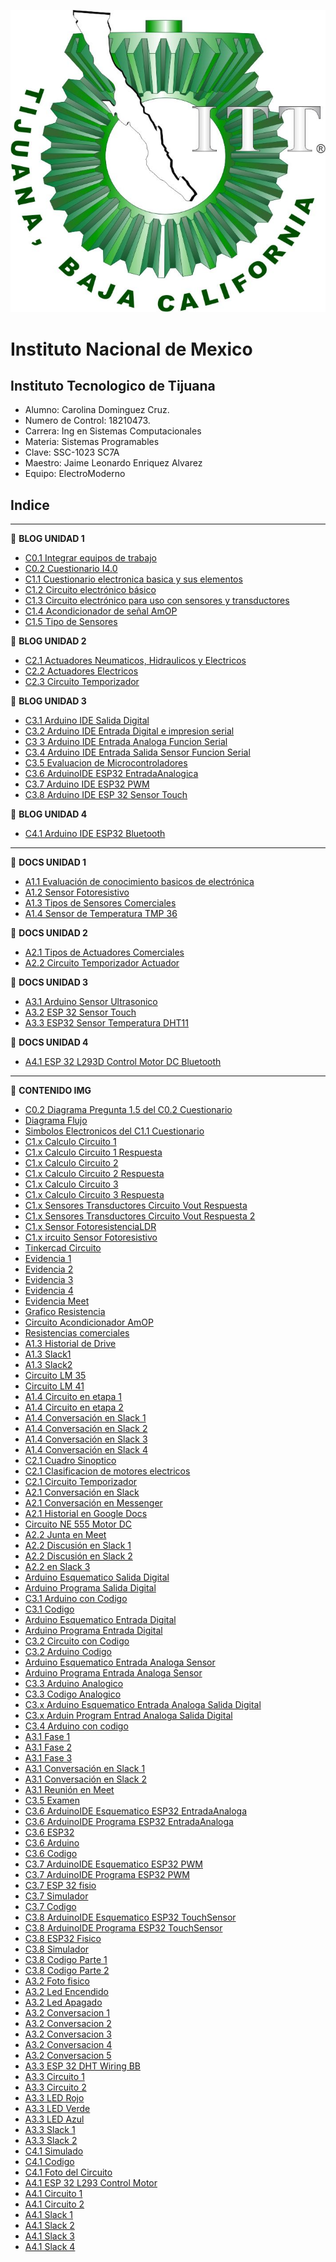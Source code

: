  ![ITT](/Img/itt.jpg)
 
# Instituto Nacional de Mexico
## Instituto Tecnologico de Tijuana
- Alumno: Carolina Dominguez Cruz.
- Numero de Control: 18210473.
- Carrera: Ing en Sistemas Computacionales
- Materia: Sistemas Programables
- Clave: SSC-1023 SC7A
- Maestro: Jaime Leonardo Enriquez Alvarez
- Equipo: ElectroModerno

## Indice
---
:blue_book: **BLOG UNIDAD 1**

- [C0.1 Integrar equipos de trabajo](Blog/C0.1_Integrar_equipos_de_trabajo.md)
- [C0.2 Cuestionario I4.0](Blog/C0.2_Cuestionario_I4.0.md)
- [C1.1 Cuestionario electronica basica y sus elementos](Blog/C1.1_Cuestionario_electrónica_básica_y_sus_elementos.md)
- [C1.2 Circuito electrónico básico](Blog/C1.2_Circuito_electrónico_básico.md)
- [C1.3 Circuito electrónico para uso con sensores y transductores](Blog/C1.3_Circuito_electrónico_para_uso_con_sensores_y_transductores.md)
- [C1.4 Acondicionador de señal AmOP](Blog/C1.4_Acondicionador_de_senal_AmOP.md)
- [C1.5 Tipo de Sensores](Blog/C1.5_Tipos_de_sensores.md)


:blue_book: **BLOG UNIDAD 2**
- [C2.1 Actuadores Neumaticos, Hidraulicos y Electricos](Blog/C2.1_ActuadoresNeumaticosHidraulicos.md)
- [C2.2 Actuadores Electricos](Blog/C2.2_Actuadores_electricos.md)
- [C2.3 Circuito Temporizador](Blog/C2.3_CircuitoTemporizador555.md)

:blue_book: **BLOG UNIDAD 3**

- [C3.1 Arduino IDE Salida Digital](Blog/C3.1_ArduinoIDE_SalidaDigital.md)
- [C3.2 Arduino IDE Entrada Digital e impresion serial](Blog/C3.2_ArduinoIDE_EntradaDigitalImpresionSerial.md)
- [C3 3 Arduino IDE Entrada Analoga Funcion Serial](Blog/C3.3_ArduinoIDE_EntradaAnalogaFuncionSerial.md)
- [C3.4 Arduino IDE Entrada Salida Sensor Funcion Serial](Blog/C3.4_ArduinoIDE_EntradaSalidaSensorFuncionSerial.md)
- [C3.5 Evaluacion de Microcontroladores](Blog/C3.5_EvaluacionMicrocontroladores.md)
- [C3.6 ArduinoIDE ESP32 EntradaAnalogica](Blog/C3.6_ArduinoIDE_ESP32_EntradaAnalogica.md)
- [C3.7 Arduino IDE ESP32 PWM](Blog/C3.7_ArduinoIDE_ESP32_PWM.md)
- [C3.8 Arduino IDE ESP 32 Sensor Touch](Blog/C3.8_ArduinoIDE_ESP32_SensorTouch.md)

:blue_book: **BLOG UNIDAD 4**

- [C4.1 Arduino IDE ESP32 Bluetooth](Blog/C4.1_ArduinoIDE_ESP32_Bluetooth.md)
  
---

:green_book: **DOCS UNIDAD 1**

- [A1.1 Evaluación de conocimiento basicos de electrónica](Docs/A1.1_Evaluación_de_conocimiento_basicos_de_electrónica.md)
- [A1.2 Sensor Fotoresistivo](Docs/A.1.2_Sensor_Fotoresistivo.md)
- [A1.3 Tipos de Sensores Comerciales](Docs/A1.3_Tipos_Sensores_Comerciales.md)
- [A1.4 Sensor de Temperatura TMP 36](Docs/A1.4_Sensor_Temperatura_TMP36.md)

:green_book: **DOCS UNIDAD 2**

- [A2.1 Tipos de Actuadores Comerciales](Docs/A2.1_Tipos_Actuadores_Comerciales.md)
- [A2.2 Circuito Temporizador Actuador](Docs/A2.2_Circuito_temporizador_actuador.md)


:green_book: **DOCS UNIDAD 3**

- [A3.1 Arduino Sensor Ultrasonico](Docs/A3.1_Arduino_SensorUltrasonico.md)
- [A3.2 ESP 32 Sensor Touch](Docs/A3.2_ESP32_SensorTouch.md)
- [A3.3 ESP32 Sensor Temperatura DHT11](Docs/A3.3_ESP32_SensorTemperatura_DHT11.md)
  

 :green_book: **DOCS UNIDAD 4**

- [A4.1 ESP 32 L293D Control Motor DC Bluetooth](Docs/A4.1_ESP32_L293D_ControlMotorDC_Bluetooth.md)


---
:orange_book: **CONTENIDO IMG**

- [C0.2 Diagrama Pregunta 1.5 del C0.2 Cuestionario](Img/Pregunta15.drawio.png)
- [Diagrama Flujo](Img/Flujo.drawio.png)
- [Simbolos Electronicos del C1.1 Cuestionario](Img/C1.x_SimbolosElectronicos.png)
- [C1.x Calculo Circuito 1](Img/C1.x_CalculoCircuito-1.png)
- [C1.x Calculo Circuito 1 Respuesta](Img/C1.x_CalculoCircuito_Respuesta.png)
- [C1.x Calculo Circuito 2](Img/C1.x_CalculoCircuito-2.png)
- [C1.x Calculo Circuito 2 Respuesta](Img/C1.x_CalculoCircuito-2_Respuesta.png)
- [C1.x Calculo Circuito 3](Img/C1.x_CalculoCircuito-3.png)
- [C1.x Calculo Circuito 3 Respuesta](Img/C1.x_CalculoCircuito-3_Respuesta.png)
- [C1.x Sensores Transductores Circuito Vout Respuesta](Img/C1.x_SensoresTransductoresCircuitoVout.png)
- [C1.x Sensores Transductores Circuito Vout Respuesta 2](Img/C1.x_SensoresTransductoresCircuitoVout2.png)
- [C1.x Sensor FotoresistenciaLDR](Img/C1.x_Sensor_FotoresistenciaLDR.png)
- [C1.x ircuito Sensor Fotoresistivo](Img/C1.x_CircuitoSensorFotoresistivo.png)
- [Tinkercad Circuito](Img/tinkercad_circuito.png)
- [Evidencia 1](Img/Evidencia1.png)
- [Evidencia 2](Img/evidencia2.png)
- [Evidencia 3](Img/Evidencia3.png)
- [Evidencia 4](Img/evidencia4.png)
- [Evidencia Meet](Img/Meet.jpg)
- [Grafico Resistencia](Img/resistencia_votaje.png)
- [Circuito Acondicionador AmOP](Img/C1.x_CircuitoAcondicionadorAmOP.png)
- [Resistencias comerciales](Img/ResistenciasComerciales.png)
- [A1.3 Historial de Drive](Img/A1.3_drive_historial.png)
- [A1.3 Slack1](Img/A1.3_slack_1.png)
- [A1.3 Slack2](Img/A1.3_slack_2.png)
- [Circuito LM 35](Img/C1.x_CircuitoLM35_Etapa1.png)
- [Circuito LM 41](Img/C1.x_CircuitoLM741_Etapa2.png)
- [A1.4 Circuito en etapa 1](Img/A1.4_etapa1_circuito.png)
- [A1.4 Circuito en etapa 2](Img/A1.4_etapa2_circuito.png)
- [A1.4 Conversación en Slack 1](Img/A1.4_slack_1.png)
- [A1.4 Conversación en Slack 2](Img/A1.4_slack_2.png)
- [A1.4 Conversación en Slack 3](Img/A1.4_slack_3.png)
- [A1.4 Conversación en Slack 4](Img/A1.4_slack_4.png)
- [C2.1 Cuadro Sinoptico](/Img/C2.1_Cuadro_sinóptico.png)
- [C2.1 Clasificacion de motores electricos](/Img/C2.2_motores_eléctricos.png)
- [C2.1 Circuito Temporizador](/Img/C2.x_CircuitoTemporizadorNE555.png)
- [A2.1 Conversación en Slack](/Img/A2.1_slack_1.png)
- [A2.1 Conversación en Messenger](/Img/A2.1_messenger_1.png)
- [A2.1 Historial en Google Docs](/Img/A2.1_drive_historial.png)
- [Circuito NE 555 Motor DC](/Img/C2.x_CircuitoNe555MotorDC.png)
- [A2.2 Junta en Meet](/Img/A2.2_meet.png)
- [A2.2 Discusión en Slack 1](/Img/A2.2_slack1.png)
- [A2.2 Discusión en Slack 2](/Img/A2.2_slack2.png)
- [A2.2 en Slack 3](/Img/A2.2_slack3.png)
- [Arduino Esquematico Salida Digital](/Img/C3.x_ArduinoEsquematicoSalidaDigital.png)
- [Arduino Programa Salida Digital](/Img/C3.x_ArduinoProgramaSalidaDigital.png)
- [C3.1 Arduino con Codigo](/Img/C3.1_AduinoCodigo.png)
- [C3.1 Codigo](/Img/C3.1_Codigo.png)
- [Arduino Esquematico Entrada Digital](/Img/C3.x_ArduinoEsquematicoEntradaDigital.png)
- [Arduino Programa Entrada Digital](/Img/C3.x_ArduinoProgramaEntradaDigital.png)
- [C3.2 Circuito con Codigo](/Img/C3.2_CircuitoCodigo.png)
- [C3.2 Arduino Codigo](/Img/C3.2_ArduinoCodigo.png)
- [Arduino Esquematico Entrada Analoga Sensor](/Img/C3.x_ArduinoEsquematicoEntradaAnalogaSensor.png)
- [Arduino Programa Entrada Analoga Sensor](/Img/C3.x_ArduinoProgramaEntradaAnalogaSensor.png)
- [C3.3 Arduino Analogico](/Img/C3.3_ArduinoCodigo.png)
- [C3.3 Codigo Analogico](/Img/C3.3_Codigo.png)
- [C3.x Arduino Esquematico Entrada Analoga Salida Digital](/Img/C3.x_ArduinoEsquematicoEntradaAnalogaSalidaDigital.png)
- [C3.x Arduin Program Entrad Analoga Salida Digital](/Img/C3.x_ArduinoProgramaEntradaAnalogaSalidaDigital.png)
- [C3.4 Arduino con codigo](/Img/C3.4_ArduinoCodigo.PNG)
- [A3.1 Fase 1](/Img/A3.1_circuito_1.png)
- [A3.1 Fase 2](/Img/A3.1_circuito_2.png)
- [A3.1 Fase 3](/Img/A3.1_circuito_3.png)
- [A3.1 Conversación en Slack 1](/Img/A3.1_slack_1.png)
- [A3.1 Conversación en Slack 2](/Img/A3.1_slack_2.png)
- [A3.1 Reunión en Meet](/Img/A3.1_meet.png)
- [C3.5 Examen](/Img/A3.5_CarolinaDominguezCruz_ElectroModerno.png)
- [C3.6 ArduinoIDE Esquematico ESP32 EntradaAnaloga](/Img/C3.x_ArduinoIDE_Esquematico_ESP32_EntradaAnaloga.png)
- [C3.6 ArduinoIDE Programa ESP32 EntradaAnaloga](/Img/C3.x_ArduinoIDE_Programa_ESP32_EntradaAnaloga.png)
- [C3.6 ESP32](/Img/C3.6_ESP32.jpg)
- [C3.6 Arduino](/Img/C3.6_Arduino.png)
- [C3.6 Codigo](/Img/C3.6_Codigo.png)
- [C3.7 ArduinoIDE Esquematico ESP32 PWM](/Img/C3.x_ArduinoIDE_Esquematico_ESP32_PWM.png)
- [C3.7 ArduinoIDE Programa ESP32 PWM](/Img/C3.x_ArduinoIDE_Programa_ESP32_PWM.png)
- [C3.7 ESP 32 fisio](/Img/C3.7_ESP32.jpg)
- [C3.7 Simulador](/Img/C3.7_Simulado.png)
- [C3.7 Codigo](/Img/C3.7_Codigo.png)
- [C3.8 ArduinoIDE Esquematico ESP32 TouchSensor](/Img/C3.8_ArduinoIDE_Esquematico_ESP32_TouchSensor.png)
- [C3.8 ArduinoIDE Programa ESP32 TouchSensor](/Img/C3.8_ArduinoIDE_Programa_ESP32_TouchSensor.png)
- [C3.8 ESP32 Fisico](/Img/C3.8_foto.jpg)
- [C3.8 Simulador](/Img/C3.8_Simulado.png)
- [C3.8 Codigo Parte 1](/Img/C3.8_Codigo1.png)
- [C3.8 Codigo Parte 2](/Img/C3.8_Codigo2.png)
- [A3.2 Foto fisico](/Img/A3.2_foto.jpg)
- [A3.2 Led Encendido](/Img/A3.2_LedEncendido.PNG)
- [A3.2 Led Apagado](/Img/A3.2_LedApagado.PNG)
- [A3.2 Conversacion 1](/Img/A3.2_Conversacion1.PNG)
- [A3.2 Conversacion 2](/Img/A3.2_Conversacion2.PNG)
- [A3.2 Conversacion 3](/Img/A3.2_Conversacion3.PNG)
- [A3.2 Conversacion 4](/Img/A3.2_Conversacion4.PNG)
- [A3.2 Conversacion 5](/Img/A3.2_Meet.PNG)
- [A3.3 ESP 32 DHT Wiring BB](/Img/C3.x_ESP32_DHT_wiring_bb.png)
- [A3.3 Circuito 1](/Img/A3.3_Circuito1.jpg)
- [A3.3 Circuito 2](/Img/A3.3_Circuito2.jpg)
- [A3.3 LED Rojo](/Img/A3.3_Rojo.png)
- [A3.3 LED Verde](/Img/A3.3_Verde.png)
- [A3.3 LED Azul](/Img/A3.3_Azul.png)
- [A3.3 Slack 1](/Img/A3.3_Slack1.PNG)
- [A3.3 Slack 2](/Img/A3.3_Slack2.PNG)
- [C4.1 Simulado](/Img/C4.1_Simulacion.PNG)
- [C4.1 Codigo](/Img/C4.1_Codigo.PNG)
- [C4.1 Foto del Circuito](/Img/C4.1_foto.jpg)
- [A4.1 ESP 32 L293 Control Motor](/Img/C4.x_ESP32_L293_ControlMotor.png)
- [A4.1 Circuito 1](/Img/A4.1_foto_1.jpg)
- [A4.1 Circuito 2](/Img/A4.1_foto_2.jpg) 
- [A4.1 Slack 1](/Img/A4.1_Slack1.PNG)
- [A4.1 Slack 2](/Img/A4.1_Slack2.PNG)
- [A4.1 Slack 3](/Img/A4.1_Slack3.PNG)
- [A4.1 Slack 4](/Img/A4.1_Slack4.PNG)
   
